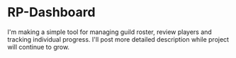 # RP-Dashboard
I'm making a simple tool for managing guild roster, review players and tracking individual progress. I'll post more detailed description while project will continue to grow.
